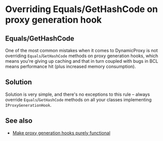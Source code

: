 # Overriding Equals/GetHashCode on proxy generation hook

## Equals/GetHashCode

One of the most common mistakes when it comes to DynamicProxy is not overriding `Equals`/`GetHashCode` methods on proxy generation hooks, which means you're giving up caching and that in turn coupled with bugs in BCL means performance hit (plus increased memory consumption).

## Solution

Solution is very simple, and there's no exceptions to this rule – always override `Equals`/`GetHashCode` methods on all your classes implementing `IProxyGenerationHook`.

## See also

* [Make proxy generation hooks purely functional](dynamicproxy-generation-hook-pure-function.md)